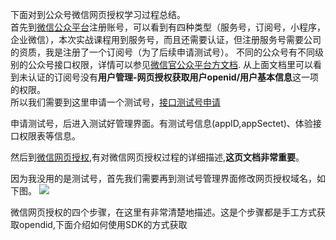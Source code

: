 下面对到公众号微信网页授权学习过程总结。    
首先到[微信公众平台](https://mp.weixin.qq.com/)注册账号，可以看到有四种类型（服务号，订阅号，小程序，企业微信），本次实战课程用到服务号，而且还需要认证，但注册服务号需要公司的资质，我是注册了一个订阅号（为了后续申请测试号）。
不同的公众号有不同级别的公众号接口权限，详情可以参见[微信官公众平台方文档](https://mp.weixin.qq.com/wiki?t=resource/res_main&id=mp1433401084).
从上面文档里可以看到未认证的订阅号没有**用户管理-网页授权获取用户openid/用户基本信息**这一项的权限。    
所以我们需要到这里申请一个测试号，[接口测试号申请](https://mp.weixin.qq.com/wiki?t=resource/res_main&id=mp1421137522)

申请测试号，后进入测试好管理界面。有测试号信息(appID,appSectet)、体验接口权限表等信息。

然后到[微信网页授权](https://mp.weixin.qq.com/wiki?t=resource/res_main&id=mp1421140842),有对微信网页授权过程的详细描述,**这页文档非常重要**。     

因为我没用的是测试号，首先我们需要再到测试号管理界面修改网页授权域名，如下图。
![](https://github.com/sqmax/springboot-project/blob/blog/pic/7.png)

微信网页授权的四个步骤，在这里有非常清楚地描述。这是个步骤都是手工方式获取opendid,下面介绍如何使用SDK的方式获取


